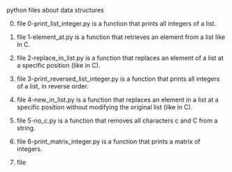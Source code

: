 python files about data structures

0. file 0-print_list_integer.py is a function that prints all integers of a list.

1. file 1-element_at.py is a function that retrieves an element from a list like in C.

2. file 2-replace_in_list.py is a function that replaces an element of a list at a specific position (like in C).

3. file 3-print_reversed_list_integer.py is a function that prints all integers of a list, in reverse order.

4. file 4-new_in_list.py is a function that replaces an element in a list at a specific position without modifying the original list (like in C).

5. file 5-no_c.py is a function that removes all characters c and C from a string.

6. file 6-print_matrix_integer.py is a function that prints a matrix of integers.

7. file
